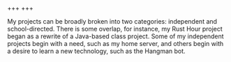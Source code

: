 +++
+++

My projects can be broadly broken into two categories: independent and school-directed. There is some overlap, for instance, my Rust Hour project began as a rewrite of a Java-based class project. 
Some of my independent projects begin with a need, such as my home server, and others begin with a desire to learn a new technology, such as the Hangman bot.
